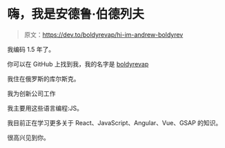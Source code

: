 # 嗨，我是安德鲁·伯德列夫

> 原文：<https://dev.to/boldyrevap/hi-im-andrew-boldyrev>

我编码 1.5 年了。

你可以在 GitHub 上找到我，我的名字是 [boldyrevap](https://github.com/boldyrevap)

我住在俄罗斯的库尔斯克。

我为创新公司工作

我主要用这些语言编程:JS。

我目前正在学习更多关于 React、JavaScript、Angular、Vue、GSAP 的知识。

很高兴见到你。